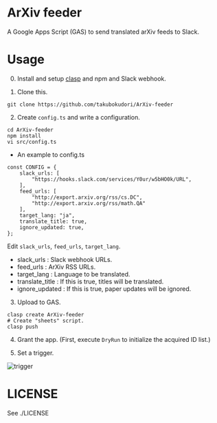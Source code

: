 # ArXiv feeder

A Google Apps Script (GAS) to send translated arXiv feeds to Slack.

# Usage

0. Install and setup [clasp](https://github.com/google/clasp) and npm and Slack webhook.

1. Clone this.

```
git clone https://github.com/takubokudori/ArXiv-feeder
```

2. Create `config.ts` and write a configuration.

```
cd ArXiv-feeder
npm install
vi src/config.ts
```

* An example to config.ts

```
const CONFIG = {
    slack_urls: [
        "https://hooks.slack.com/services/Y0ur/w5bHO0k/URL",
    ],
    feed_urls: [
        "http://export.arxiv.org/rss/cs.DC",
        "http://export.arxiv.org/rss/math.QA"
    ],
    target_lang: "ja",
    translate_title: true,
    ignore_updated: true,
};
```

Edit `slack_urls`, `feed_urls`, `target_lang`.

- slack_urls : Slack webhook URLs.
- feed_urls : ArXiv RSS URLs.
- target_lang : Language to be translated.
- translate_title : If this is true, titles will be translated.
- ignore_updated : If this is true, paper updates will be ignored.

3. Upload to GAS.

```
clasp create ArXiv-feeder
# Create "sheets" script.
clasp push
```

4. Grant the app. (First, execute `DryRun` to initialize the acquired ID list.)

5. Set a trigger.

![trigger](https://user-images.githubusercontent.com/16149911/113476401-4951fa00-94b6-11eb-8548-126c409b0425.PNG)

# LICENSE

See ./LICENSE

